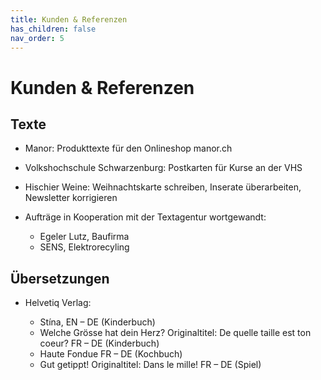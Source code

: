```yaml
---
title: Kunden & Referenzen
has_children: false
nav_order: 5
---
```


# Kunden & Referenzen

## Texte

- Manor: Produkttexte für den Onlineshop manor.ch

- Volkshochschule Schwarzenburg: Postkarten für Kurse an der VHS

- Hischier Weine: Weihnachtskarte schreiben, Inserate überarbeiten, Newsletter korrigieren

- Aufträge in Kooperation mit der Textagentur wortgewandt:

  - Egeler Lutz, Baufirma
  - SENS, Elektrorecyling

## Übersetzungen

- Helvetiq Verlag:

  - Stína, EN – DE (Kinderbuch)
  - Welche Grösse hat dein Herz? Originaltitel: De quelle taille est ton coeur? FR – DE (Kinderbuch)
  - Haute Fondue FR – DE (Kochbuch)
  - Gut getippt! Originaltitel: Dans le mille! FR – DE (Spiel)
